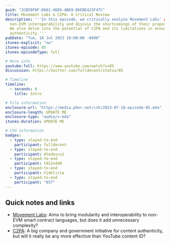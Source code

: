 ```yaml
---
guid: "2CB59F0F-D661-4DE6-AB69-D6EBE423F47C"
title: Movement Labs & C2PA: A Critical Review
description: '''In this episode, we critically analyze Movement Labs' approach to
  non-EVM interoperability and discuss the shortcomings of their proposed solutions.
  We also delve into the potential of C2PA and its limitations in ensuring content
  authenticity.'''
pubDate: "Tue, 18 Jul 2023 18:00:00 -0400"
itunes-explicit: "no"
itunes-episode: 85
itunes-episodeType: full

# More info
youtube-full: https://www.youtube.com/watch?v=85
discussion: https://twitter.com/fulldecent/status/85

# Timeline
timeline:
  - seconds: 0
    title: Intro

# File information
enclosure-url: "https://media.phor.net/csh/2023-07-18-episode-85.m4a"
enclosure-length: UPDATE ME
enclosure-type: "audio/x-m4a"
itunes-duration: UPDATE ME

# CSH information
badges:
  - type: stayed-to-end
    participant: fulldecent
  - type: stayed-to-end
    participant: dtedesco1
  - type: stayed-to-end
    participant: t012n4d0
  - type: stayed-to-end
    participant: Vjdeliria
  - type: stayed-to-end
    participant: "037"
---
```


## Quick notes and links

- [Movement Labs](http://Movementlabs.xyz): Aims to bring modularity and interoperability to non-EVM smart contract languages, but does it add unnecessary complexity?
- [C2PA](https://c2pa.org/): A big company and government initiative for content authenticity, but will it really be any more effective than YouTube content ID?

<!--

wrap-up-tweets-drafts:
- tweet: 'This episode, we gave a critique of Movement Labs'' approach to non-EVM
    interoperability. It''s not all sunshine and roses in the blockchain adoption
    landscape. #blockchain #smartcontracts #critique'
- tweet: 'Also, is C2PA the answer to content authenticity? We examine its potential
    and why it might not be better than existing solutions. #C2PA #digitalcontent
    #review'
- tweet: 'Lastly, a shout out to our faithful listeners who stayed till the end of
    the episode. Your engagement keeps our discussions rich and rewarding! #podcast
    #community'


-->